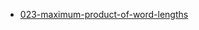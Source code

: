 - [023-maximum-product-of-word-lengths](https://leetcode.com/problems/maximum-product-of-word-lengths/)